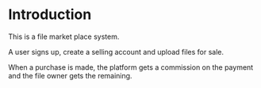 # Introduction
This is a file market place system.

A user signs up, create a selling account and upload files for sale.

When a purchase is made, the platform gets a commission on the payment and the file owner gets the remaining.

